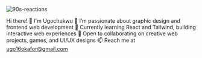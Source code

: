 
![90s-reactions](https://github.com/user-attachments/assets/ef313141-f608-4da5-a18f-413900885e56)

Hi there! 👋 I'm Ugochukwu
👀 I’m passionate about graphic design and frontend web development
🌱 Currently learning React and Tailwind, building interactive web experiences
💞️ Open to collaborating on creative web projects, games, and UI/UX designs
📫 Reach me at ugo16okafor@gmail.com

